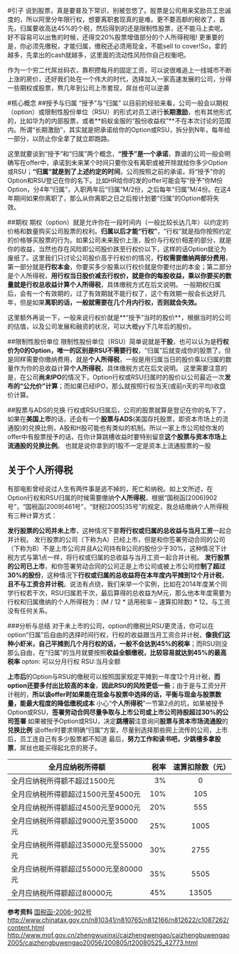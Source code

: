 #引子
说到股票，真是要普及下常识，别被忽悠了。股票是公司用来奖励员工忠诚度的，所以阿里分年限行权，想要离职套现真的是难。更不要高额的税收了，首先，归属要收高达45%的个税，然后得到的还是限制性股票，还不能马上卖呢。好不容易可以出售的时候，还得交20%股票增值部分的个人所得税哦!
更重要的是，你必须先缴税，才能归属，缴税还必须用现金，不能sell to cover!So，拿的越多，先拿出的cash就越多，这里面的流动性风险你自己权衡吧。

作为一个穷二代屌丝码农，靠积攒每月的固定工资，可以说很难追上一线城市不断上涨的房价，还好我们处在一个伟大的时代，选择加入一家高速发展的公司，分得一些期权或股票，熬几年到公司上市套现，屌丝也可以逆袭

#核心概念
##授予与归属
“授予”与“归属”
以目前的经验来看，公司一般会以期权（option）或限制性股份单位（RSU）的形式对员工进行**长期激励**，也有其他形式的，比如华为的内部股票，或者**蚂蚁金服的“股份收益权”**不在本次讨论的范围内。所谓“长期激励”，其实就是把承诺给你的Option或RSU，拆分到N年，每年给一部分，以防止你全拿了就立即跑路。

这里就要谈到“授予”和“归属”两个概念，**“授予”是一个承诺**，靠谱的公司一般会明确写在offer中，承诺到未来某个时间只要你没有离职或被开除就给你多少Option或RSU；**“归属”就是到了上述约定的时间**，公司按照之前的承诺，将“授予”你的Option和RSU登记在你的名下。比如HR给你的发的offer可能会写“授予”你M份Option，分4年“归属”，入职两年后“归属”M/2份，之后每年“归属”M/4份。在这4年期间如果你离职了，那么从你离职之日之后按计划要“归属”的Option都将失效。

##期权
期权（option）就是允许你在一段时间内（一般比较长达几年）以约定的价格和数量购买公司股票的权利。**归属以后才能“行权”**，“行权”就是指你按照约定的价格够买股票的行为。如果公司未来股价上涨，股价与行权价相差的部分，就是你的收益，当然也存在风险即公司股价跌至行权价以下，这样的话Option就沦为废纸了。这里我们只讨论公司股价高于行权价的情况，**行权需要缴纳两部分费用**，第一部分就是**行权本金**，你要买多少股乘以行权价就是你要付出的本金；第二部分是个人所得税，**用行权当日股价减去行权价，就是你的每股收益，乘以你要买的数量就是行权总收益计算个人所得税**，具体缴税方式在后文说明。
一般期权归属后，会有一个有效期的，过了有效期就不能行权了，这个有效期一般会长达好几年，但是如果**离职的话，一般就需要在几个月内行权，否则就会失效。**

这里额外再说一下，一般来说行权价就是**“授予”当时的股价**，根据当时的公司的估值，以及公司发展和融资的状况，可以大概yy下几年后的股价。

##限制性股份单位
限制性股份单位（RSU）简单说就是**干股**，也可以认为是**行权价为0的Option，唯一的区别是RSU不需要行权**，“归属”后就变成你的股票了。但是同样需要你缴纳费用，就是**个人所得税**，一般是用归属当日的股价乘以归属的数量作为你的总收益计算**个人所得税**，具体缴税方式在后文说明。
这里需要注意的是，在公司**尚未IPO**的情况下，Option行权或RSU归属时的股价以公司最近一次**发布的“公允价”计算**；而如果已经IPO，那么就按照行权当天(或前n天的平均)收盘价计算。

##股票与ADS的兑换
行权或RSU归属后，公司的股票就算是登记在你的名下了，如果在**美国上市**的话，还会有一个**股票与ADS**(美国存托股票，即资本市场上的流通股)的兑换比例，A股和H股可能也有类似的机制。所以一家上市公司给你发的offer中有股票授予的话，在你计算跳槽收益时要特别留意**这个股票与资本市场上流通股的兑换比例**。
也就是说你拿到的1股不一定是资本上流通股票的一股

## 关于个人所得税 ## 
有部电影曾经说过人生有两件事是逃不掉的，死亡和纳税。如上文所述，在Option行权和RSU归属的时候需要缴纳**个人所得税**，根据“国税函[2006]902号”，“国税函[2009]461号”，“财税[2005]35号”的规定，我总结缴纳个人所得税有三种计算方式：

**发行股票的公司并未上市**，这种情况下要**将行权或归属的总收益与当月工资**一起合并计税。
发行股票的公司（下称为A）已经上市，但是和你签署劳动合同的公司（下称为B）不是上市公司并且A公司持有B公司的股份少于30%，这种情况下计税方式与第1点一样，将行权或归属的总收益与当月工资一起合并计税。
**发行股票的公司已上市**，和你签署劳动合同的公司正是上市公司或被上市公司控**制了超过30%的股份**，这种情况下**行权或归属的总收益将在本年度内平摊到12个月计税**，**且不与工资合并计税**。说法有点绕，我们来举一个实例，比如在2014年度某个同学行权若干次，RSU归属若干次，最后算得的总收益为M元，那么他本年度需要为行权和归属缴纳的个人所得税为：(M / 12 * 适用税率 – 速算扣除数) * 12。与工资没有任何关系。

###分析与总结
对于未上市的公司，option的缴税比RSU更灵活，你可以在option“归属”后自由的选择时间行权，行权的收益跟当月工资合并计税，**像我们这种小虾米，自己平摊到几个月行权的话，一般不会达到45%的税率**；而RSU则没那么自由，在“归属”的当月就要按照**收益全额缴税，比较容易就达到45%的最高税率**
opton: 可以分月行权
RSU:当月全额

**上市后**的Option与RSU的缴税可以按照国家规定平摊到一年度12个月计税，**而option还要多付出比较高的本金**，**因此RSU的风险更低一些**；由于是与工资分开计税的，**所以谈offer时如果能在现金与股票中选择的话，平衡与现金与股票数量，能最大程度的降低缴税成本**
小心“**个人所得税**”一节第2点的坑，如果被授予Option或RSU，**签署劳动合同尽量争取与上市公司或上市公司持股超过30%的公司签署**
如果被授予Option或RSU，决定**跳槽前**注意询问**股票与资本市场流通股**的**兑换比例**
谈offer时要求明确“归属”方案，尽量别选择那些网上流传的公司，上市后，员工连自己有多少股票都不知道
最后，**努力工作和读书吧，少跳槽多拿股票**，屌丝也能买得起北京的房子。

| 全月应纳税所得额       | 税率    |  速算扣除数（元）  |
| --------   | -----:   | :----: |
| 全月应纳税所得额不超过1500元       | 3%    |   0   |
| 全月应纳税所得额超过1500元至4500元      | 10%    | 105   |
| 全月应纳税所得额超过4500元至9000元     | 20%     |   555   |
| 全月应纳税所得额超过9000元至35000元     | 25%    |  1005   |
| 全月应纳税所得额超过35000元至55000元    | 30%    |   2755  |
| 全月应纳税所得额超过55000元至80000元    | 35%   |   5505 |
| 全月应纳税所得额超过80000元   | 45%   |  13505 |

**参考资料**
[国税函-2006-902号](http://www.chinatax.gov.cn/n810341/n810765/n812183/n812831/c1196443/content.html)
http://www.chinatax.gov.cn/n810341/n810765/n812166/n812622/c1087262/content.html
http://www.mof.gov.cn/zhengwuxinxi/caizhengwengao/caizhengbuwengao2005/caizhengbuwengao20056/200805/t20080525_42773.html